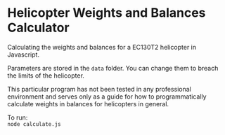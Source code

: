 # Helicopter Weights and Balances Calculator

Calculating the weights and balances for a EC130T2 helicopter in Javascript.

Parameters are stored in the `data` folder. You can change them to breach the limits of the helicopter.

This particular program has not been tested in any professional environment and serves only as a guide for how to programmatically calculate weights in balances for helicopters in general. 

To run:\
`node calculate.js`
